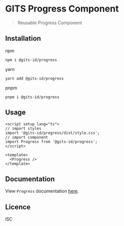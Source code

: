 # GITS Progress Component

> Reusable Progress Component

## Installation

npm

```
npm i @gits-id/progress
```

yarn

```
yarn add @gits-id/progress
```

pnpm

```
pnpm i @gits-id/progress
```

## Usage

```vue
<script setup lang="ts">
// import styles
import '@gits-id/progress/dist/style.css';
// import component
import Progress from '@gits-id/progress';
</script>

<template>
  <Progress />
</template>
```

## Documentation

View `Progress` documentation [here](https://gits-ui.web.app/?path=/story/components-progress--default).

## Licence

ISC
